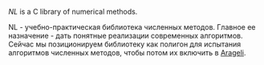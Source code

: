_NL_ is a C library of numerical methods.

NL - учебно-практическая библиотека численных методов. Главное ее назначение - дать понятные реализации современных алгоритмов. Сейчас мы позиционируем библиотеку как полигон для испытания алгоритмов численных методов, чтобы потом их включить в
[Arageli](http://www.arageli.org).